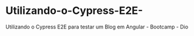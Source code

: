 # Utilizando-o-Cypress-E2E-
Utilizando o Cypress E2E para testar um Blog em Angular - Bootcamp - Dio
